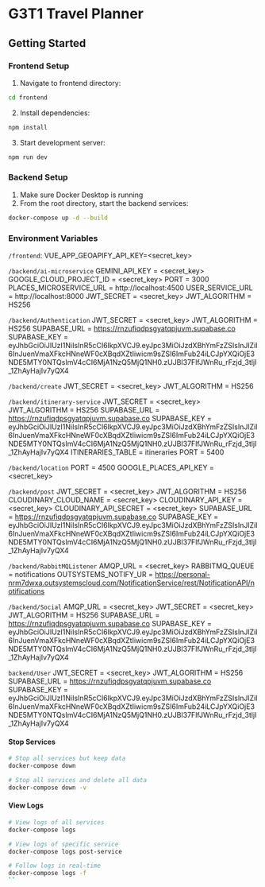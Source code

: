 # G3T1 Travel Planner

## Getting Started

### Frontend Setup
1. Navigate to frontend directory:
```bash
cd frontend
```

2. Install dependencies:
```bash
npm install
```

3. Start development server:
```bash
npm run dev
```

### Backend Setup
1. Make sure Docker Desktop is running
2. From the root directory, start the backend services:
```bash
docker-compose up -d --build
```

### Environment Variables
`/frontend`:
VUE_APP_GEOAPIFY_API_KEY=<secret_key>

`/backend/ai-microservice`
GEMINI_API_KEY = <secret_key>  
GOOGLE_CLOUD_PROJECT_ID = <secret_key>
PORT = 3000
PLACES_MICROSERVICE_URL = http://localhost:4500
USER_SERVICE_URL = http://localhost:8000
JWT_SECRET = <secret_key>
JWT_ALGORITHM = HS256

`/backend/Authentication`
JWT_SECRET = <secret_key>
JWT_ALGORITHM = HS256
SUPABASE_URL = https://rnzufiqdpsgyatqpjuvm.supabase.co
SUPABASE_KEY = eyJhbGciOiJIUzI1NiIsInR5cCI6IkpXVCJ9.eyJpc3MiOiJzdXBhYmFzZSIsInJlZiI6InJuenVmaXFkcHNneWF0cXBqdXZtIiwicm9sZSI6ImFub24iLCJpYXQiOjE3NDE5MTY0NTQsImV4cCI6MjA1NzQ5MjQ1NH0.zUJBI37FlfJWnRu_rFzjd_3tljI_1ZhAyHajIv7yQX4

`/backend/create`
JWT_SECRET = <secret_key>
JWT_ALGORITHM = HS256

`/backend/itinerary-service`
JWT_SECRET = <secret_key>
JWT_ALGORITHM = HS256
SUPABASE_URL = https://rnzufiqdpsgyatqpjuvm.supabase.co
SUPABASE_KEY = eyJhbGciOiJIUzI1NiIsInR5cCI6IkpXVCJ9.eyJpc3MiOiJzdXBhYmFzZSIsInJlZiI6InJuenVmaXFkcHNneWF0cXBqdXZtIiwicm9sZSI6ImFub24iLCJpYXQiOjE3NDE5MTY0NTQsImV4cCI6MjA1NzQ5MjQ1NH0.zUJBI37FlfJWnRu_rFzjd_3tljI_1ZhAyHajIv7yQX4
ITINERARIES_TABLE = itineraries
PORT = 5400

`/backend/location`
PORT = 4500
GOOGLE_PLACES_API_KEY = <secret_key>

`/backend/post`
JWT_SECRET = <secret_key>
JWT_ALGORITHM = HS256
CLOUDINARY_CLOUD_NAME = <secret_key>
CLOUDINARY_API_KEY = <secret_key>
CLOUDINARY_API_SECRET = <secret_key>
SUPABASE_URL = https://rnzufiqdpsgyatqpjuvm.supabase.co
SUPABASE_KEY = eyJhbGciOiJIUzI1NiIsInR5cCI6IkpXVCJ9.eyJpc3MiOiJzdXBhYmFzZSIsInJlZiI6InJuenVmaXFkcHNneWF0cXBqdXZtIiwicm9sZSI6ImFub24iLCJpYXQiOjE3NDE5MTY0NTQsImV4cCI6MjA1NzQ5MjQ1NH0.zUJBI37FlfJWnRu_rFzjd_3tljI_1ZhAyHajIv7yQX4

`/backend/RabbitMQListener`
AMQP_URL = <secret_key>
RABBITMQ_QUEUE = notifications
OUTSYSTEMS_NOTIFY_UR = https://personal-nrm7dwxa.outsystemscloud.com/NotificationService/rest/NotificationAPI/notifications

`/backend/Social`
AMQP_URL = <secret_key>
JWT_SECRET = <secret_key>
JWT_ALGORITHM = HS256
SUPABASE_URL = https://rnzufiqdpsgyatqpjuvm.supabase.co
SUPABASE_KEY = eyJhbGciOiJIUzI1NiIsInR5cCI6IkpXVCJ9.eyJpc3MiOiJzdXBhYmFzZSIsInJlZiI6InJuenVmaXFkcHNneWF0cXBqdXZtIiwicm9sZSI6ImFub24iLCJpYXQiOjE3NDE5MTY0NTQsImV4cCI6MjA1NzQ5MjQ1NH0.zUJBI37FlfJWnRu_rFzjd_3tljI_1ZhAyHajIv7yQX4


`backend/User`
JWT_SECRET = <secret_key>
JWT_ALGORITHM = HS256
SUPABASE_URL = https://rnzufiqdpsgyatqpjuvm.supabase.co
SUPABASE_KEY = eyJhbGciOiJIUzI1NiIsInR5cCI6IkpXVCJ9.eyJpc3MiOiJzdXBhYmFzZSIsInJlZiI6InJuenVmaXFkcHNneWF0cXBqdXZtIiwicm9sZSI6ImFub24iLCJpYXQiOjE3NDE5MTY0NTQsImV4cCI6MjA1NzQ5MjQ1NH0.zUJBI37FlfJWnRu_rFzjd_3tljI_1ZhAyHajIv7yQX4

#### Stop Services
```bash
# Stop all services but keep data
docker-compose down

# Stop all services and delete all data
docker-compose down -v
```

#### View Logs
```bash
# View logs of all services
docker-compose logs

# View logs of specific service
docker-compose logs post-service

# Follow logs in real-time
docker-compose logs -f
``